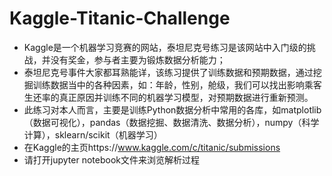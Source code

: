 # Kaggle-Titanic-Challenge
* Kaggle是一个机器学习竞赛的网站，泰坦尼克号练习是该网站中入门级的挑战，并没有奖金，参与者主要为锻炼数据分析能力；
* 泰坦尼克号事件大家都耳熟能详，该练习提供了训练数据和预期数据，通过挖掘训练数据当中的各种因素，如：年龄，性别，舱级，我们可以找出影响乘客生还率的真正原因并训练不同的机器学习模型，对预期数据进行重新预测。
* 此练习对本人而言，主要是训练Python数据分析中常用的各库，如matplotlib（数据可视化），pandas（数据挖掘、数据清洗、数据分析），numpy（科学计算），sklearn/scikit（机器学习）
* 在Kaggle的主页https://www.kaggle.com/c/titanic/submissions
* 请打开jupyter notebook文件来浏览解析过程
